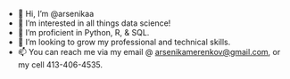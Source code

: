 - 👋 Hi, I’m @arsenikaa
- 👀 I’m interested in all things data science!
- 🌱 I’m proficient in Python, R, & SQL.
- 💞️ I’m looking to grow my professional and technical skills.
- 📫 You can reach me via my email @ arsenikamerenkov@gmail.com, or my cell 413-406-4535.

<!---
arsenikaa/arsenikaa is a ✨ special ✨ repository because its `README.md` (this file) appears on your GitHub profile.
You can click the Preview link to take a look at your changes.
--->
